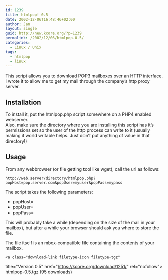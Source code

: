 ```yaml
---
id: 1239
title: htmlpop! 0.5
date: 2002-12-06T16:48:46+02:00
author: Jan
layout: single
guid: http://new.kcore.org/?p=1239
permalink: /2002/12/06/htmlpop-0-5/
categories:
  - Linux / Unix
tags:
  - htmlpop
  - linux
---
```

This script allows you to download POP3 mailboxes over an HTTP interface. I wrote it to allow me to get my mail through the company&#8217;s http proxy server.

## Installation

To install it, put the htmlpop.php script somewhere on a PHP4 enabled webserver.  
Also, make sure the directory where you are installing this script has it&#8217;s permissions set so the user of the http process can write to it (usually making it world writable helps. Just don&#8217;t put anything of value in that directory!)

## Usage

From any webbrowser (or file getting tool like wget), call the url as follows:

`http://web.server/directory/htmlpop.php?popHost=pop.server.com&popUser=myuser&popPass=mypass`

The script takes the following parameters:

  * popHost=<your POP3 server>
  * popUser=<your POP3 username>
  * popPass=<your POP3 password>

This will probably take a while (depending on the size of the mail in your mailbox), but after a while your browser should ask you where to store the file.

The file itself is an mbox-compatible file containing the contents of your mailbox.


	<a class="download-link filetype-icon filetype-tgz"
   title="Version 0.5" href="https://kcore.org/download/1251/" rel="nofollow"> htmlpop-0.5.tgz (95 downloads) </a>